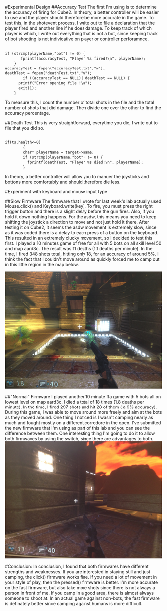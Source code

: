 #Experimental Design
##Accuracy Test
The first I'm using is to determine the accuracy of firing for Cube2. In theory, a better controller will be easier to use and the player should therefore be more accurate in the game. To test this, in the shotevent process, I write out to file a declaration that the player fired and another line if he does damage. To keep track of which player is which, I write out everything that is not a bot, since keeping track of bot shooting is not indivicative on player or controller perforamnce.

<pre><code>
if (strcmp(playerName,"bot") != 0) {
	   fprintf(accuracyTest, "Player %s fired!\n", playerName);
	}
accuracyTest = fopen("accuracyTest.txt","w");
deathTest = fopen("deathTest.txt","w");
        if ((accuracyTest == NULL)||deathTest == NULL) {
	  printf("Error opening file !\n");
	  exit(1);
	}
</code></pre>

To measure this, I count the number of total shots in the file and the total number of shots that did damage. Then divide one over the other to find the accuracy percentage.

##Death Test
This is very straightforward, everytime you die, I write out to file that you did so.

<pre><code>
if(ts.health<=0)
        {
	    char* playerName = target->name;
	    if (strcmp(playerName,"bot") != 0) {
	      fprintf(deathTest, "Player %s died!\n", playerName);
	    }
</code></pre>
In theory, a better controller will allow you to manuer the joysticks and bottons more comfortably and should therefore die less.

#Experiment with keyboard and mouse input type

##Slow Firmware
The firmware that I wrote for last week's lab actually used Mouse.click() and Keyboard.write(key). To fire, you must press the right trigger button and there is a slight delay before the gun fires. Also, if you hold it down nothing happens. For the asdw, this means you need to keep shifting the joystick a direction to move and not just hold it there. After testing it on Cube2, it seems the asdw movement is extremely slow, since as it was coded there is a delay to each press of a button on the keyboard. This resulted in an extremely clucky movement, so I decided to test this first. I played a 10 minutes game of free for all with 5 bots on all skill level 50 and map aard3c. The result was 11 deaths (1.1 deaths per minute). In the time, I fired 348 shots total, hitting only 18, for an accuracy of around 5%. I think the fact that I couldn't move around as quickly forced me to camp out in this little region in the map below.

![Camping](CampSpot.JPG)

##"Normal" Firmware
I played another 10 minute ffa game with 5 bots all on lowest level on map aard3c. I died a total of 18 times (1.8 deaths per minute). In the time, I fired 297 shots and hit 28 of them ( a 9% accuracy). During this game, I was able to move around more freely and aim at the bots as they moved around. One thing I noticed is I wasn't camping nearly as much and fought mostly on a different corredore in the open. I've submitted the new firmware that I'm using as part of this lab and you can see the difference between them. One interesting thing I'm going to do it to allow both firmwaves by using the switch, since there are advantages to both.
![OpeanArea](OpenArea.JPG)

#Conclusion: 
In conclusion, I found that both firmwares have different strengths and weaknesses. If you are interested in staying still and just camping, the click() firmware works fine. If you need a lot of movement in your style of play, then the pressed() firmware is better. I'm more accurate on the fast firmware, but also take more shots since there is not always a person in front of me. If you camp in a good area, there is almost always someone to shoot at. In an actual game against non-bots, the fast firmware is definately better since camping against humans is more difficult.
